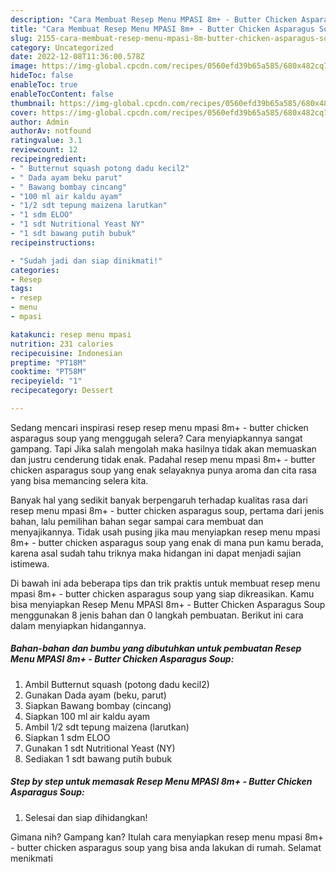 ```yaml
---
description: "Cara Membuat Resep Menu MPASI 8m+ - Butter Chicken Asparagus Soup yang Lezat, Buat Buka Puasa Lezat Sekali"
title: "Cara Membuat Resep Menu MPASI 8m+ - Butter Chicken Asparagus Soup yang Lezat, Buat Buka Puasa Lezat Sekali"
slug: 2155-cara-membuat-resep-menu-mpasi-8m-butter-chicken-asparagus-soup-yang-lezat-buat-buka-puasa-lezat-sekali
category: Uncategorized
date: 2022-12-08T11:36:00.578Z
image: https://img-global.cpcdn.com/recipes/0560efd39b65a585/680x482cq70/resep-menu-mpasi-8m-butter-chicken-asparagus-soup-foto-resep-utama.jpg
hideToc: false
enableToc: true
enableTocContent: false
thumbnail: https://img-global.cpcdn.com/recipes/0560efd39b65a585/680x482cq70/resep-menu-mpasi-8m-butter-chicken-asparagus-soup-foto-resep-utama.jpg
cover: https://img-global.cpcdn.com/recipes/0560efd39b65a585/680x482cq70/resep-menu-mpasi-8m-butter-chicken-asparagus-soup-foto-resep-utama.jpg
author: Admin
authorAv: notfound
ratingvalue: 3.1
reviewcount: 12
recipeingredient:
- " Butternut squash potong dadu kecil2"
- " Dada ayam beku parut"
- " Bawang bombay cincang"
- "100 ml air kaldu ayam"
- "1/2 sdt tepung maizena larutkan"
- "1 sdm ELOO"
- "1 sdt Nutritional Yeast NY"
- "1 sdt bawang putih bubuk"
recipeinstructions:

- "Sudah jadi dan siap dinikmati!"
categories:
- Resep
tags:
- resep
- menu
- mpasi

katakunci: resep menu mpasi 
nutrition: 231 calories
recipecuisine: Indonesian
preptime: "PT18M"
cooktime: "PT58M"
recipeyield: "1"
recipecategory: Dessert

---
```



Sedang mencari inspirasi resep resep menu mpasi 8m+ - butter chicken asparagus soup yang menggugah selera? Cara menyiapkannya sangat gampang. Tapi Jika salah mengolah maka hasilnya tidak akan memuaskan dan justru cenderung tidak enak. Padahal resep menu mpasi 8m+ - butter chicken asparagus soup yang enak selayaknya punya aroma dan cita rasa yang bisa memancing selera kita.




Banyak hal yang sedikit banyak berpengaruh terhadap kualitas rasa dari resep menu mpasi 8m+ - butter chicken asparagus soup, pertama dari jenis bahan, lalu pemilihan bahan segar sampai cara membuat dan menyajikannya. Tidak usah pusing jika mau menyiapkan resep menu mpasi 8m+ - butter chicken asparagus soup yang enak di mana pun kamu berada, karena asal sudah tahu triknya maka hidangan ini dapat menjadi sajian istimewa.


Di bawah ini ada beberapa tips dan trik praktis untuk membuat resep menu mpasi 8m+ - butter chicken asparagus soup yang siap dikreasikan. Kamu bisa menyiapkan Resep Menu MPASI 8m+ - Butter Chicken Asparagus Soup menggunakan 8 jenis bahan dan 0 langkah pembuatan. Berikut ini cara dalam menyiapkan hidangannya.

<!--inarticleads1-->

##### Bahan-bahan dan bumbu yang dibutuhkan untuk pembuatan Resep Menu MPASI 8m+ - Butter Chicken Asparagus Soup:

1. Ambil  Butternut squash (potong dadu kecil2)
1. Gunakan  Dada ayam (beku, parut)
1. Siapkan  Bawang bombay (cincang)
1. Siapkan 100 ml air kaldu ayam
1. Ambil 1/2 sdt tepung maizena (larutkan)
1. Siapkan 1 sdm ELOO
1. Gunakan 1 sdt Nutritional Yeast (NY)
1. Sediakan 1 sdt bawang putih bubuk




<!--inarticleads2-->

##### Step by step untuk memasak Resep Menu MPASI 8m+ - Butter Chicken Asparagus Soup:


1. Selesai dan siap dihidangkan!



Gimana nih? Gampang kan? Itulah cara menyiapkan resep menu mpasi 8m+ - butter chicken asparagus soup yang bisa anda lakukan di rumah. Selamat menikmati
